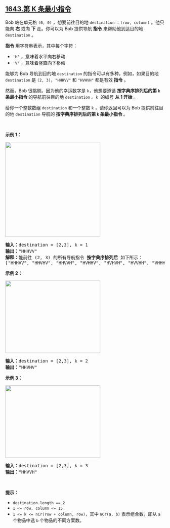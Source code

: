 ## [1643.第 K 条最小指令](https://leetcode.cn/problems/kth-smallest-instructions/)
<p>Bob 站在单元格 <code>(0, 0)</code> ，想要前往目的地 <code>destination</code> ：<code>(row, column)</code> 。他只能向 <strong>右</strong> 或向 <strong>下</strong> 走。你可以为 Bob 提供导航 <strong>指令</strong> 来帮助他到达目的地 <code>destination</code> 。</p>

<p><strong>指令</strong> 用字符串表示，其中每个字符：</p>

<ul>
	<li><code>'H'</code> ，意味着水平向右移动</li>
	<li><code>'V'</code> ，意味着竖直向下移动</li>
</ul>

<p>能够为 Bob 导航到目的地 <code>destination</code> 的指令可以有多种，例如，如果目的地 <code>destination</code> 是 <code>(2, 3)</code>，<code>"HHHVV"</code> 和 <code>"HVHVH"</code> 都是有效<strong> 指令</strong> 。</p>

<ul>
</ul>

<p>然而，Bob 很挑剔。因为他的幸运数字是 <code>k</code>，他想要遵循 <strong>按字典序排列后的第 <code>k</code> 条最小指令 </strong>的导航前往目的地 <code>destination</code> 。<code>k</code>  的编号 <strong>从 1 开始</strong> 。</p>

<p>给你一个整数数组 <code>destination</code> 和一个整数 <code>k</code> ，请你返回可以为<em> </em>Bob<em> </em>提供前往目的地 <code>destination</code> 导航的<strong> 按字典序排列后的第 <code>k</code> 条最小指令 </strong>。</p>

<p> </p>

<p><strong>示例 1：</strong></p>

<p><img alt="" src="https://assets.leetcode-cn.com/aliyun-lc-upload/uploads/2020/11/01/ex1.png" style="width: 300px;" /></p>

<pre>
<strong>输入：</strong>destination = [2,3], k = 1
<strong>输出：</strong>"HHHVV"
<strong>解释：</strong>能前往 (2, 3) 的所有导航指令 <strong>按字典序排列后</strong> 如下所示：
["HHHVV", "HHVHV", "HHVVH", "HVHHV", "HVHVH", "HVVHH", "VHHHV", "VHHVH", "VHVHH", "VVHHH"].
</pre>

<p><strong>示例 2：</strong></p>

<p><strong><img alt="" src="https://assets.leetcode-cn.com/aliyun-lc-upload/uploads/2020/11/01/ex2.png" style="width: 300px; height: 229px;" /></strong></p>

<pre>
<strong>输入：</strong>destination = [2,3], k = 2
<strong>输出：</strong>"HHVHV"
</pre>

<p><strong>示例 3：</strong></p>

<p><strong><img alt="" src="https://assets.leetcode-cn.com/aliyun-lc-upload/uploads/2020/11/01/ex3.png" style="width: 300px; height: 229px;" /></strong></p>

<pre>
<strong>输入：</strong>destination = [2,3], k = 3
<strong>输出：</strong>"HHVVH"
</pre>

<p> </p>

<p><strong>提示：</strong></p>

<ul>
	<li><code>destination.length == 2</code></li>
	<li><code>1 <= row, column <= 15</code></li>
	<li><code>1 <= k <= nCr(row + column, row)</code>，其中 <code>nCr(a, b)</code> 表示组合数，即从 <code>a</code> 个物品中选 <code>b</code> 个物品的不同方案数。</li>
</ul>
